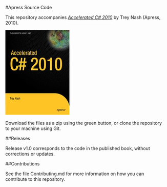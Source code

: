 #Apress Source Code

This repository accompanies [*Accelerated C# 2010*](http://www.apress.com/9781430225379) by Trey Nash (Apress, 2010).

![Cover image](9781430225379.jpg)

Download the files as a zip using the green button, or clone the repository to your machine using Git.

##Releases

Release v1.0 corresponds to the code in the published book, without corrections or updates.

##Contributions

See the file Contributing.md for more information on how you can contribute to this repository.
